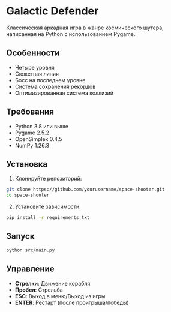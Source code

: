 # Galactic Defender

Классическая аркадная игра в жанре космического шутера, написанная на Python с использованием Pygame.

## Особенности

- Четыре уровня
- Сюжетная линия
- Босс на последнем уровне
- Система сохранения рекордов
- Оптимизированная система коллизий

## Требования

- Python 3.8 или выше
- Pygame 2.5.2
- OpenSimplex 0.4.5
- NumPy 1.26.3

## Установка

1. Клонируйте репозиторий:
```bash
git clone https://github.com/yourusername/space-shooter.git
cd space-shooter
```

2. Установите зависимости:
```bash
pip install -r requirements.txt
```

## Запуск

```bash
python src/main.py
```

## Управление

- **Стрелки**: Движение корабля
- **Пробел**: Стрельба
- **ESC**: Выход в меню/Выход из игры
- **ENTER**: Рестарт (после проигрыша/победы) 